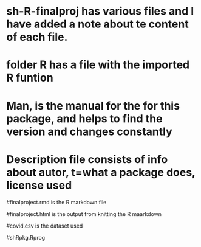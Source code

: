 # sh-R-finalproj has various files and I have added a note about te content of each file.

# folder R has a file with the imported R funtion

# Man, is the manual for the for this package, and helps to find the version and changes constantly

# Description file consists of info about autor, t=what a package does, license used


#finalproject.rmd is the R markdown file

#finalproject.html is the output from knitting the R maarkdown

#covid.csv is the dataset used

#shRpkg.Rprog
